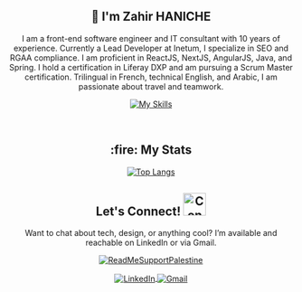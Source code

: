 
<!-- Header Section -->
<!--  <div align="center">
  <h1>
    <img src="https://media.giphy.com/media/VgCDAzcKvsR6OM0uWg/giphy.gif" width="50" alt="Waving Hand" /> 
    I'm  <a href="https://zahirhaniche-dev.github.io/ZahirHaniche-portfolio/"> Zahir HANICHE </a>
  </h1>
</div>

<div align="center">
  <img src="https://readme-typing-svg.herokuapp.com/?color=ffffff&size=30&center=true&vCenter=true&width=500&height=30&lines=I'm+a...;Frontend+Developer;IT+Consultant;Liferay+Developer" alt="Typing SVG" />
</div> -->

<!-- About Me Section -->
<div align="center">
  <!-- <h2> <a target="_blank" rel="noopener noreferrer">Who Am I? 🚀</a> </h2> -->
  <h2>
   👋 I'm Zahir HANICHE 
  </h2>
  <p>
    I am a front-end software engineer and IT consultant with 10 years of experience. Currently a Lead Developer at Inetum, I specialize in SEO and RGAA compliance. I am proficient in ReactJS, NextJS, AngularJS, Java, and Spring. I hold a certification in Liferay DXP and am pursuing a Scrum Master certification. Trilingual in French, technical English, and Arabic, I am passionate about travel and teamwork.
  </p>

  <p align="center">
   <!-- <img src="https://raw.githubusercontent.com/Safouene1/support-palestine-banner/master/StandWithPalestine.svg" alt="Stand With Palestine" />
    <img src="https://komarev.com/ghpvc/?username=ZahirHaniche-dev&label=Profile%20views&color=27cbec&style=flat" alt="Profile Views" /> -->

  
[![My Skills](https://skillicons.dev/icons?i=js,ts,react,next,vscode,html,css,github,git)](https://skillicons.dev)
  </p>
 <!-- <p>
    Over the past 9 years, I’ve had the privilege of working with some of the most prestigious clients in France, including the Ministry of Sports, BNP Paribas, and Cardif. My experience spans across multiple industries, where I’ve consistently delivered robust and innovative digital solutions that meet the highest standards of quality and performance.
  </p> -->
  <br>
</div>

<!--
 ```javascript
const Zahir = {
  code: ["Javascript", "Java", "HTML", "CSS", "Python", "PHP"],
  askMeAbout: ["web dev", "tech", "app dev", "scrum master", "soccer"],
  technologies: {
    frontEnd: {
      technologies: ["Shell", "React", "NextJS", "AngularJS", "SASS", "Typescript", "Redux", "jQuery", "Bootstrap"],
    },
    backEnd: {
      technologies: ["Java", "Spring", "Node.js", "Express"],
    },
    databases: ["MySQL", "PostgreSQL"],
    misc: ["styled-components", "tailwind", "Bootstrap", "Liferay DXP", "Scrum Master PSM I", "SEO", "RGAA"],
  },
  tools: ["Git", "IntelliJ", "Visual Studio Code", "Jenkins", "Maven", "Eclipse", "PyCharm", "GitLab", "Subversion (SVN)"],
  funFact: "I love people and I love traveling",
 
};
```
-->

<div align="center">
<h2>
   :fire: My Stats 
  </h2>

[![Top Langs](https://github-readme-stats.vercel.app/api/top-langs/?username=ZahirHaniche-dev&layout=compact&theme=vision-friendly-dark)](https://github.com/anuraghazra/github-readme-stats)
</div>
<!-- Contact Me Section -->
<div align="center">
  <h2>
    <a target="_blank" rel="noopener noreferrer">
      Let's Connect!
      <img src="https://media1.giphy.com/media/IqgySmxEgP0rs40ZMB/giphy.gif?cid=ecf05e47e7dvfufx9t47q5pf2065hf6mr8dmr8y2yrq8o3su&rid=giphy.gif&ct=s" height="40" width="40" alt="Connect GIF" />
    </a>
  </h2>
  <p>Want to chat about tech, design, or anything cool? I’m available and reachable on LinkedIn or via Gmail.</p>


  <!-- Banner Section -->

<div align="center">
  <a href="https://getmoredonationsusa.com/campaign/gaza/FUNHJGXZCKQ/?utm_source=google&utm_medium=cpc&utm_campaign=21480680770&utm_content=705971831193&cid=Cj0KCQjwtZK1BhDuARIsAAy2Vztmpmn3Z3-uNmuuLXeqcfxwRTGpKA9UX1hMxJNSFcMDH-RCK5oQYZYaAmXQEALw_wcB">
    <img src="https://raw.githubusercontent.com/Safouene1/support-palestine-banner/master/banner-support.svg" alt="ReadMeSupportPalestine">
  </a>
</div>
  <p align="center" style="border: none;">
    <a href="https://www.linkedin.com/in/zahirhaniche/" target="_blank" rel="noopener noreferrer">
      <img align="center" src="https://img.shields.io/badge/LinkedIn-0A66C2.svg?style=for-the-badge&logo=LinkedIn&logoColor=white" alt="LinkedIn" />
    </a>
    <a href="mailto:haniche.zahir@gmail.com" target="_blank" rel="noopener noreferrer">
      <img align="center" src="https://img.shields.io/badge/Gmail-D14836.svg?style=for-the-badge&logo=Gmail&logoColor=white" alt="Gmail" />
    </a>
  </p>

</div>
